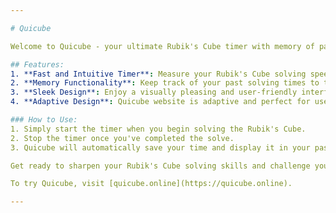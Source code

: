 ```yaml
---

# Quicube

Welcome to Quicube - your ultimate Rubik's Cube timer with memory of past results!

## Features:
1. **Fast and Intuitive Timer**: Measure your Rubik's Cube solving speed with ease.
2. **Memory Functionality**: Keep track of your past solving times to track your progress.
3. **Sleek Design**: Enjoy a visually pleasing and user-friendly interface.
4. **Adaptive Design**: Quicube website is adaptive and perfect for use on phones and computers.

### How to Use:
1. Simply start the timer when you begin solving the Rubik's Cube.
2. Stop the timer once you've completed the solve.
3. Quicube will automatically save your time and display it in your past results.

Get ready to sharpen your Rubik's Cube solving skills and challenge yourself with Quicube!

To try Quicube, visit [quicube.online](https://quicube.online).

---
```


